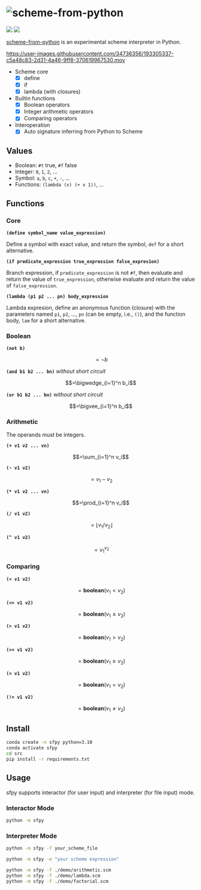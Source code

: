 # ![scheme-from-python](https://socialify.git.ci/StardustDL/scheme-from-python/image?description=1&font=Bitter&forks=1&issues=1&language=1&owner=1&pulls=1&stargazers=1&theme=Light "scheme-from-python")

[![](https://github.com/StardustDL/scheme-from-python/workflows/CI/badge.svg)](https://github.com/StardustDL/scheme-from-python/actions) [![](https://img.shields.io/github/license/StardustDL/scheme-from-python.svg)](https://github.com/StardustDL/coxbuild/blob/master/LICENSE)
<!--[![](https://img.shields.io/pypi/v/scheme-from-python)](https://pypi.org/project/scheme-from-python/) [![Downloads](https://pepy.tech/badge/scheme-from-python?style=flat)](https://pepy.tech/project/scheme-from-python)-->

[scheme-from-python](https://github.com/StardustDL/scheme-from-python) is an experimental scheme interpreter in Python.

https://user-images.githubusercontent.com/34736356/193305337-c5a48c83-2d31-4a46-9ff8-370619967530.mov

- Scheme core
  - [x] define
  - [x] if
  - [x] lambda (with closures)
- Builtin functions
  - [x] Boolean operators
  - [x] Integer arithmetic operators
  - [x] Comparing operators
- Interoperation
  - [x] Auto signature inferring from Python to Scheme

## Values

- Boolean: `#t` true, `#f` false
- Integer: `0`, `1`, `2`, ...
- Symbol: `a`, `b`, `c`, `+`, `-`, ...
- Functions: `(lambda (x) (+ x 1))`, ...

## Functions

### Core

**`(define symbol_name value_expression)`**

Define a symbol with exact value, and return the symbol, `def` for a short alternative.

**`(if predicate_expression true_expression false_expresion)`**

Branch expression, if `predicate_expression` is not `#f`, then evaluate and return the value of `true_expression`, otherwise evaluate and return the value of `false_expression`.

**`(lambda (p1 p2 ... pn) body_expression`**

Lambda expresion, define an anonymous function (closure) with the parameters named `p1`, `p2`, ..., `pn` (can be empty, i.e., `()`), and the function body, `lam` for a short alternative.

### Boolean

**`(not b)`**

$$=\neg b$$

**`(and b1 b2 ... bn)`** *without short circuit*

$$=\bigwedge_{i=1}^n b_i$$

**`(or b1 b2 ... bn)`** *without short circuit*

$$=\bigvee_{i=1}^n b_i$$

### Arithmetic

The operands must be integers.

**`(+ v1 v2 ... vn)`**

$$=\sum_{i=1}^n v_i$$

**`(- v1 v2)`**

$$=v_1 - v_2$$

**`(* v1 v2 ... vn)`**

$$=\prod_{i=1}^n v_i$$

**`(/ v1 v2)`**

$$=\lfloor v_1 / v_2 \rfloor$$

**`(^ v1 v2)`**

$$=v_1^{v_2}$$

### Comparing

**`(< v1 v2)`**

$$=\textbf{boolean}(v_1 < v_2)$$

**`(<= v1 v2)`**

$$=\textbf{boolean}(v_1 \le v_2)$$

**`(> v1 v2)`**

$$=\textbf{boolean}(v_1 > v_2)$$

**`(>= v1 v2)`**

$$=\textbf{boolean}(v_1 \ge v_2)$$

**`(= v1 v2)`**

$$=\textbf{boolean}(v_1 = v_2)$$

**`(!= v1 v2)`**

$$=\textbf{boolean}(v_1 \ne v_2)$$

## Install

```sh
conda create -n sfpy python=3.10
conda activate sfpy
cd src
pip install -r requirements.txt
```

## Usage

sfpy supports interactor (for user input) and interpreter (for file input) mode.

### Interactor Mode

```sh
python -m sfpy
```

### Interpreter Mode

```sh
python -m sfpy -f your_scheme_file

python -m sfpy -e "your scheme expression"

python -m sfpy -f ./demo/arithmetic.scm
python -m sfpy -f ./demo/lambda.scm
python -m sfpy -f ./demo/factorial.scm
```
